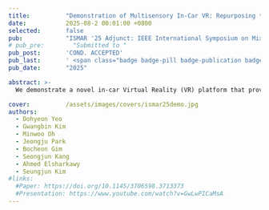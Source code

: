 ```yaml
---
title:          "Demonstration of Multisensory In-Car VR: Repurposing the Vehicle’s HVAC System and Power Seat for Immersive Haptic Feedback"
date:           2025-08-2 00:01:00 +0800
selected:       false
pub:            "ISMAR '25 Adjunct: IEEE International Symposium on Mixed and Augmented Reality Adjunct"
# pub_pre:        "Submitted to "
pub_post:       'COND. ACCEPTED'
pub_last:       ' <span class="badge badge-pill badge-publication badge-success"></span>'
pub_date:       "2025"

abstract: >-
  We demonstrate a novel in-car Virtual Reality (VR) platform that provides multisensory feedback without requiring external hardware. Our system leverages the vehicle's Heating, Ventilation, and Air Conditioning (HVAC) and power seat systems to generate synchronized thermal, airflow, and motion feedback. These physical sensations are designed to operate in coordination with the visual experience, enhancing a passenger's sense of presence while reducing the potential for motion sickness. This demonstration shows how existing automotive components can be transformed into an effective and scalable platform for immersive entertainment.

cover:          /assets/images/covers/ismar25demo.jpg
authors:
  - Dohyeon Yeo
  - Gwangbin Kim
  - Minwoo Oh
  - Jeongju Park
  - Bocheon Gim
  - Seongjun Kang
  - Ahmed Elsharkawy
  - Seungjun Kim
#links:
  #Paper: https://doi.org/10.1145/3706598.3713373
  #Presentation: https://www.youtube.com/watch?v=GwLwPICaMsA
---
```

